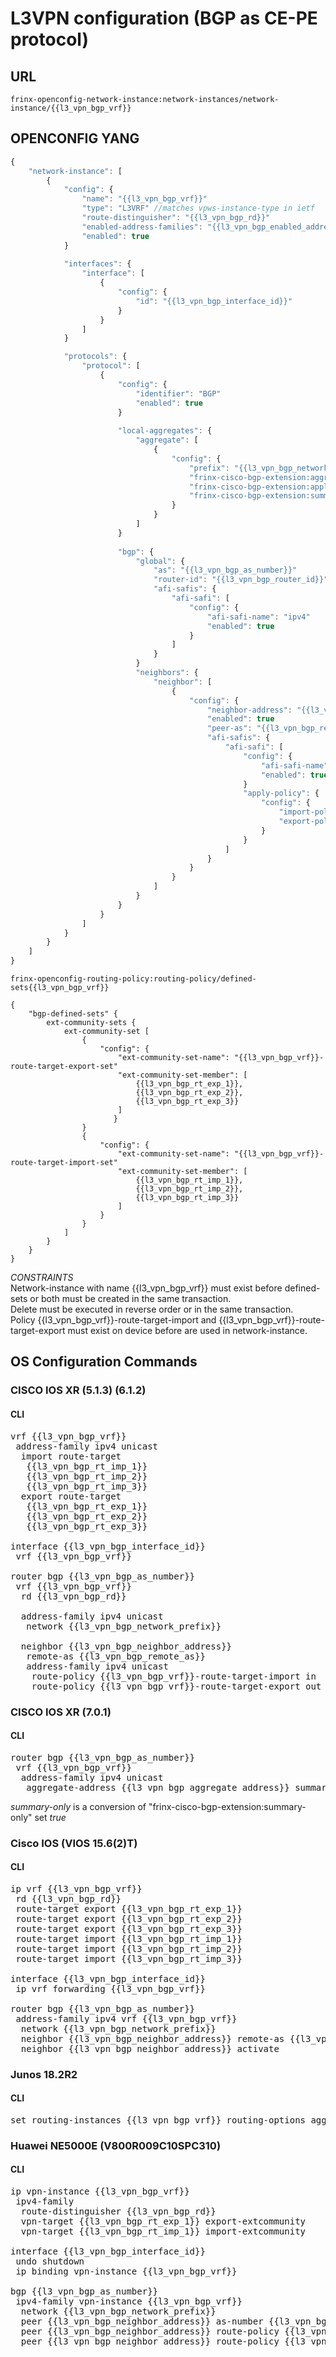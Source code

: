 # L3VPN configuration (BGP as CE-PE protocol)

## URL

```
frinx-openconfig-network-instance:network-instances/network-instance/{{l3_vpn_bgp_vrf}}
```

## OPENCONFIG YANG

```javascript
{
    "network-instance": [
        {
            "config": {
                "name": "{{l3_vpn_bgp_vrf}}"
                "type": "L3VRF" //matches vpws-instance-type in ietf
                "route-distinguisher": "{{l3_vpn_bgp_rd}}"
                "enabled-address-families": "{{l3_vpn_bgp_enabled_address_families}}"
                "enabled": true
            }
            
            "interfaces": {
                "interface": [
                    {
                        "config": {
                            "id": "{{l3_vpn_bgp_interface_id}}"
                        }
                    }
                ]
            }

            "protocols": {
                "protocol": [
                    {
                        "config": {
                            "identifier": "BGP"
                            "enabled": true
                        }
                        
                        "local-aggregates": {
                            "aggregate": [
                                {
                                    "config": {
                                        "prefix": "{{l3_vpn_bgp_network_prefix}}",
                                        "frinx-cisco-bgp-extension:aggregate-address": "{{l3_vpn_bgp_aggregate_address}}",
                                        "frinx-cisco-bgp-extension:apply-policy": "{{network_prefix_rpl}}",
                                        "frinx-cisco-bgp-extension:summary-only": true,
                                    }
                                }
                            ]
                        }
                        
                        "bgp": {
                            "global": {
                                "as": "{{l3_vpn_bgp_as_number}}"
                                "router-id": "{{l3_vpn_bgp_router_id}}"
                                "afi-safis": {
                                    "afi-safi": [
                                        "config": {
                                            "afi-safi-name": "ipv4"
                                            "enabled": true
                                        }
                                    ]
                                }
                            }
                            "neighbors": {
                                "neighbor": [
                                    {
                                        "config": {
                                            "neighbor-address": "{{l3_vpn_bgp_neighbor_address}}"
                                            "enabled": true
                                            "peer-as": "{{l3_vpn_bgp_remote_as}}"
                                            "afi-safis": {
                                                "afi-safi": [
                                                    "config": {
                                                        "afi-safi-name": "ipv4"
                                                        "enabled": true
                                                    }
                                                    "apply-policy": {
                                                        "config": {
                                                            "import-policy": "{{l3_vpn_bgp_vrf}}-route-target-import"
                                                            "export-policy": "{{l3_vpn_bgp_vrf}}-route-target-export"
                                                        }
                                                    }
                                                ]
                                            }
                                        }
                                    }
                                ]
                            }
                        }
                    }
                ]
            }
        }
    ]
}
```

```
frinx-openconfig-routing-policy:routing-policy/defined-sets{{l3_vpn_bgp_vrf}}
```

```
{
    "bgp-defined-sets" {
        ext-community-sets {
            ext-community-set [
                {            
                    "config": {
                        "ext-community-set-name": "{{l3_vpn_bgp_vrf}}-route-target-export-set"
                        "ext-community-set-member": [
                            {{l3_vpn_bgp_rt_exp_1}},
                            {{l3_vpn_bgp_rt_exp_2}},
                            {{l3_vpn_bgp_rt_exp_3}}
                        ]
                       }
                }
                {            
                    "config": {
                        "ext-community-set-name": "{{l3_vpn_bgp_vrf}}-route-target-import-set"
                        "ext-community-set-member": [
                            {{l3_vpn_bgp_rt_imp_1}},
                            {{l3_vpn_bgp_rt_imp_2}},
                            {{l3_vpn_bgp_rt_imp_3}}
                        ]
                    }
                }
            ]
        }
    }
}
```
*CONSTRAINTS*  
Network-instance with name {{l3_vpn_bgp_vrf}} must exist before defined-sets or both must be created in the same transaction.  
Delete must be executed in reverse order or in the same transaction.  
Policy {{l3_vpn_bgp_vrf}}-route-target-import and {{l3_vpn_bgp_vrf}}-route-target-export must exist on device before are used in network-instance.

## OS Configuration Commands

### CISCO IOS XR (5.1.3) (6.1.2)

#### CLI

<pre>
vrf {{l3_vpn_bgp_vrf}}
 address-family ipv4 unicast
  import route-target 
   {{l3_vpn_bgp_rt_imp_1}}
   {{l3_vpn_bgp_rt_imp_2}}
   {{l3_vpn_bgp_rt_imp_3}}
  export route-target 
   {{l3_vpn_bgp_rt_exp_1}}
   {{l3_vpn_bgp_rt_exp_2}}
   {{l3_vpn_bgp_rt_exp_3}}

interface {{l3_vpn_bgp_interface_id}}
 vrf {{l3_vpn_bgp_vrf}}
 
router bgp {{l3_vpn_bgp_as_number}}
 vrf {{l3_vpn_bgp_vrf}}
  rd {{l3_vpn_bgp_rd}}
  
  address-family ipv4 unicast
   network {{l3_vpn_bgp_network_prefix}}
   
  neighbor {{l3_vpn_bgp_neighbor_address}}
   remote-as {{l3_vpn_bgp_remote_as}}
   address-family ipv4 unicast
    route-policy {{l3_vpn_bgp_vrf}}-route-target-import in
    route-policy {{l3_vpn_bgp_vrf}}-route-target-export out
</pre>

### CISCO IOS XR (7.0.1)

#### CLI

<pre>
router bgp {{l3_vpn_bgp_as_number}}
 vrf {{l3_vpn_bgp_vrf}}
  address-family ipv4 unicast
   aggregate-address {{l3_vpn_bgp_aggregate_address}} summary-only route-policy {{network_prefix_rpl}}
</pre>

*summary-only* is a conversion of "frinx-cisco-bgp-extension:summary-only" set *true* 

### Cisco IOS (VIOS 15.6(2)T)

#### CLI

<pre>
ip vrf {{l3_vpn_bgp_vrf}}
 rd {{l3_vpn_bgp_rd}}
 route-target export {{l3_vpn_bgp_rt_exp_1}}
 route-target export {{l3_vpn_bgp_rt_exp_2}}
 route-target export {{l3_vpn_bgp_rt_exp_3}}
 route-target import {{l3_vpn_bgp_rt_imp_1}}
 route-target import {{l3_vpn_bgp_rt_imp_2}}
 route-target import {{l3_vpn_bgp_rt_imp_3}}

interface {{l3_vpn_bgp_interface_id}}
 ip vrf forwarding {{l3_vpn_bgp_vrf}}

router bgp {{l3_vpn_bgp_as_number}}
 address-family ipv4 vrf {{l3_vpn_bgp_vrf}}
  network {{l3_vpn_bgp_network_prefix}}
  neighbor {{l3_vpn_bgp_neighbor_address}} remote-as {{l3_vpn_bgp_remote_as}}
  neighbor {{l3_vpn_bgp_neighbor_address}} activate
</pre>

### Junos 18.2R2

#### CLI

<pre>
set routing-instances {{l3_vpn_bgp_vrf}} routing-options aggregate route {{l3_vpn_bgp_aggregate_address}} policy {{network_prefix_rpl}}
</pre>

### Huawei NE5000E (V800R009C10SPC310)

#### CLI

<pre>
ip vpn-instance {{l3_vpn_bgp_vrf}}
 ipv4-family
  route-distinguisher {{l3_vpn_bgp_rd}}
  vpn-target {{l3_vpn_bgp_rt_exp_1}} export-extcommunity
  vpn-target {{l3_vpn_bgp_rt_imp_1}} import-extcommunity
  
interface {{l3_vpn_bgp_interface_id}}
 undo shutdown
 ip binding vpn-instance {{l3_vpn_bgp_vrf}}

bgp {{l3_vpn_bgp_as_number}}
 ipv4-family vpn-instance {{l3_vpn_bgp_vrf}}
  network {{l3_vpn_bgp_network_prefix}}
  peer {{l3_vpn_bgp_neighbor_address}} as-number {{l3_vpn_bgp_remote_as}}
  peer {{l3_vpn_bgp_neighbor_address}} route-policy {{l3_vpn_bgp_vrf}}-route-target-import import
  peer {{l3_vpn_bgp_neighbor_address}} route-policy {{l3_vpn_bgp_vrf}}-route-target-export export
</pre>
